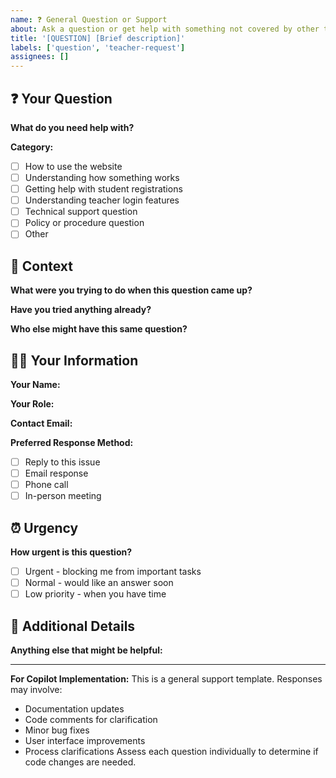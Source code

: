```yaml
---
name: ❓ General Question or Support
about: Ask a question or get help with something not covered by other templates
title: '[QUESTION] [Brief description]'
labels: ['question', 'teacher-request']
assignees: []
---
```


## ❓ Your Question

**What do you need help with?**
<!-- Describe your question or what you're trying to accomplish -->

**Category:**
<!-- Check one that best fits -->
- [ ] How to use the website
- [ ] Understanding how something works
- [ ] Getting help with student registrations
- [ ] Understanding teacher login features
- [ ] Technical support question
- [ ] Policy or procedure question
- [ ] Other

## 📍 Context

**What were you trying to do when this question came up?**
<!-- Describe the situation -->

**Have you tried anything already?**
<!-- Let us know what you've already attempted -->

**Who else might have this same question?**
<!-- Help us understand if this affects others -->

## 👨‍🏫 Your Information

**Your Name:**
<!-- Your name -->

**Your Role:**
<!-- Teacher, Administrator, etc. -->

**Contact Email:**
<!-- Your school email address -->

**Preferred Response Method:**
- [ ] Reply to this issue
- [ ] Email response
- [ ] Phone call
- [ ] In-person meeting

## ⏰ Urgency

**How urgent is this question?**
- [ ] Urgent - blocking me from important tasks
- [ ] Normal - would like an answer soon
- [ ] Low priority - when you have time

## 📝 Additional Details

**Anything else that might be helpful:**
<!-- Any other context, screenshots descriptions, or relevant information -->

---
**For Copilot Implementation:**
This is a general support template. Responses may involve:
- Documentation updates
- Code comments for clarification
- Minor bug fixes
- User interface improvements
- Process clarifications
Assess each question individually to determine if code changes are needed.